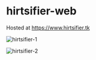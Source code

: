 # hirtsifier-web
Hosted at https://www.hirtsifier.tk

![hirtsifier-1](https://i.imgur.com/DpSXofS.png)

![hirtsifier-2](https://i.imgur.com/5uq2hY3.png)
